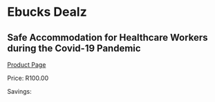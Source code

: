 
# Ebucks Dealz
## Safe Accommodation for Healthcare Workers during the Covid-19 Pandemic
[Product Page](https://www.ebucks.com/web/shop/productSelected.do?prodId=943526211&catId=365579701)

Price: R100.00

Savings: 


	